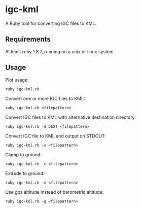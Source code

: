 # igc-kml
A Ruby tool for converting IGC files to KML.

## Requirements

At least ruby 1.8.7, running on a unix or linux system.

## Usage
Plot usage:

	ruby igc-kml.rb
	
Convert one or more IGC files to KML:

	ruby igc-kml.rb <filepattern>
	
Convert IGC files to KML with alternative destination directory:

	ruby igc-kml.rb -d DEST <filepattern>
	
Convert IGC file to KML and output on STDOUT:

	ruby igc-kml.rb -s <filepattern>
	
Clamp to ground:

	ruby igc-kml.rb -c <filepattern>
	
Extrude to ground:

	ruby igc-kml.rb -e <filepattern>

Use gps altitude instead of barometric altitude:

	ruby igc-kml.rb -g <filepattern>